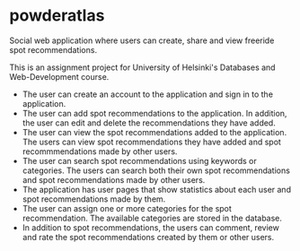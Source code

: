 # powderatlas
Social web application where users can create, share and view freeride spot recommendations.

This is an assignment project for University of Helsinki's Databases and Web-Development course.

<ul>
<li>The user can create an account to the application and sign in to the application.</li>
<li>The user can add spot recommendations to the application. In addition, the user can edit and delete the recommendations they have added.</li>
<li>The user can view the spot recommendations added to the application. The users can view spot recommendations they have added and spot recommmendations made by other users.</li>
<li>The user can search spot recommendations using keywords or categories. The users can search both their own spot recommendations and spot recommendations made by other users.</li>
<li>The application has user pages that show statistics about each user and spot recommendations made by them.</li>
<li>The user can assign one or more categories for the spot recommendation. The available categories are stored in the database.</li>
<li>In addition to spot recommendations, the users can comment, review and rate the spot recommendations created by them or other users.</li>
</ul>
